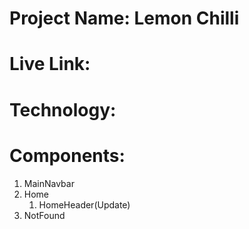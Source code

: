# Project Name: Lemon Chilli
# Live Link: 
# Technology: 
# Components:
1. MainNavbar
2. Home
    1. HomeHeader(Update)
3. NotFound